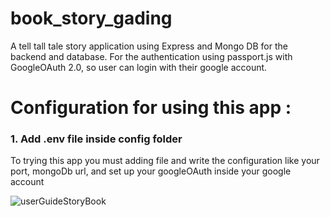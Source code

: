 # book_story_gading
A tell tall tale story application using Express and Mongo DB for the backend and database. For the authentication using passport.js with GoogleOAuth 2.0, so user can login with their google account.
# Configuration for using this app :
### 1. Add .env file inside config folder
To trying this app you must adding file and write the configuration like your port, mongoDb url, and set up your googleOAuth inside your google account


![userGuideStoryBook](https://user-images.githubusercontent.com/24835359/103358284-d5cfd380-4ae7-11eb-82d6-0c9676a18e5e.PNG)

